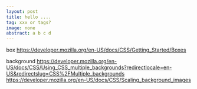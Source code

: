 ```yaml
---
layout: post
title: hello ....
tag: xxx or tags?
image: none
abstract: a b c d
---
```


box
https://developer.mozilla.org/en-US/docs/CSS/Getting_Started/Boxes

background
https://developer.mozilla.org/en-US/docs/CSS/Using_CSS_multiple_backgrounds?redirectlocale=en-US&redirectslug=CSS%2FMultiple_backgrounds
https://developer.mozilla.org/en-US/docs/CSS/Scaling_background_images

